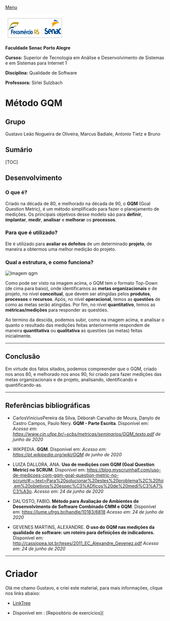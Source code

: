 [Menu](../../README.md)

![Logotipo Senac](../img/senac.png)

**Faculdade Senac Porto Alegre**

**Cursos:** Superior de Tecnologia em Análise e Desenvolvimento de Sistemas e em Sistemas para Internet 1

**Disciplina:** Qualidade de Software

**Professora:** Sirlei Sulzbach

# Método GQM



## Grupo

Gustavo Leão Nogueira de Oliveira, Marcus Badiale, Antonio Tietz e Bruno

 

## Sumário

[TOC]



## Desenvolvimento

### O que é?

Criado na década de 80, e melhorado na década de 90, o **GQM** (Goal Question Metric), é um método simplificado para fazer o planejamento de medições. Os principais objetivos desse modelo são para **definir**, **implantar**, **medir**, **analisar** e **melhorar** os **processos**.

### Para que é utilizado?

Ele é utilizado para **avaliar os defeitos** de um determinado **projeto**, de maneira a obtermos uma melhor medição do projeto.

### Qual a estrutura, e como funciona?

![Imagem qgm](img/qgm.jpg)

  Como pode ser visto na imagem acima, o GQM tem o formato Top-Down (de cima para baixo), onde identificamos as **metas organizacionais** e de projeto, no nível **conceitual**, que devem ser atingidas pelos **produtos**, **processos** e **recursos**. Após, no nível **operacional**, temos as **questões** de como as metas serão atingidas. Por fim, no nível **quantitativo**, temos as **métricas/medições** para responder as questões.

Ao termino da descida, podemos subir, como na imagem acima,  e analisar o quanto  o resultado das medições feitas anteriormente  respondem de maneira **quantitativa** ou **qualitativa** as questões (as metas) feitas inicialmente.



---

## Conclusão

Em virtude dos fatos sitados, podemos compreender que o GQM, criado nos anos 80, e melhorado nos anos 90, foi criado para fazer medições das metas organizacionais e de projeto, analisando, identificando e quantificando-as.     

---

## Referências bibliográficas

*  CarlosViníciusPereira da Silva, Déborah Carvalho de Moura, Danylo de Castro Campos, Paulo Nery. **GQM - Parte Escrita**. Disponível em:  *Acesso em: https://www.cin.ufpe.br/~scbs/metricas/seminarios/GQM_texto.pdf  de junho de 2020*

*  WIKPEDIA. **GQM**. Disponível em:  *Acesso em:  https://pt.wikipedia.org/wiki/GQM de junho de 2020*

*  LUIZA DALLORA, ANA. **Uso de medições com GQM (Goal Question Metric) no SCRUM**. Disponível em:  https://blog.myscrumhalf.com/uso-de-medicoes-com-gqm-goal-question-metric-no-scrum/#:~:text=Para%20solucionar%20estes%20problema%2C%20foi,em%20objetivos%20espec%C3%ADficos%20de%20medi%C3%A7%C3%A3o. *Acesso em:  24 de junho de 2020*

*  DAL’OSTO, FABIO. **Método para Avaliação de Ambientes de Desenvolvimento de Software Combinado CMM e GQM**. Disponível em: https://lume.ufrgs.br/handle/10183/6818 *Acesso em: 24  de junho de 2020*

*  GEVENES MARTINS, ALEXANDRE. **O uso do GQM nas medições da qualidade de software: um roteiro para definições de indicadores.** Disponível em:  http://cassiopea.ipt.br/teses/2011_EC_Alexandre_Gevenez.pdf *Acesso em:  24 de junho de 2020*



---

# Criador

Olá me chamo Gustavo, e criei este material, para mais informações, clique nos links abaixo:

* [LinkTree](https://www.linktree.com.br/gusleaooliveira)


* Disponível em : [Repositório de exercícios](

